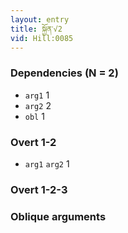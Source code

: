 ```yaml
---
layout: entry
title: སྐྱོན་√2
vid: Hill:0085
---
```

### Dependencies (N = 2)
* `arg1` 1
* `arg2` 2
* `obl` 1


### Overt 1-2
* `arg1` `arg2` 1


### Overt 1-2-3


### Oblique arguments
